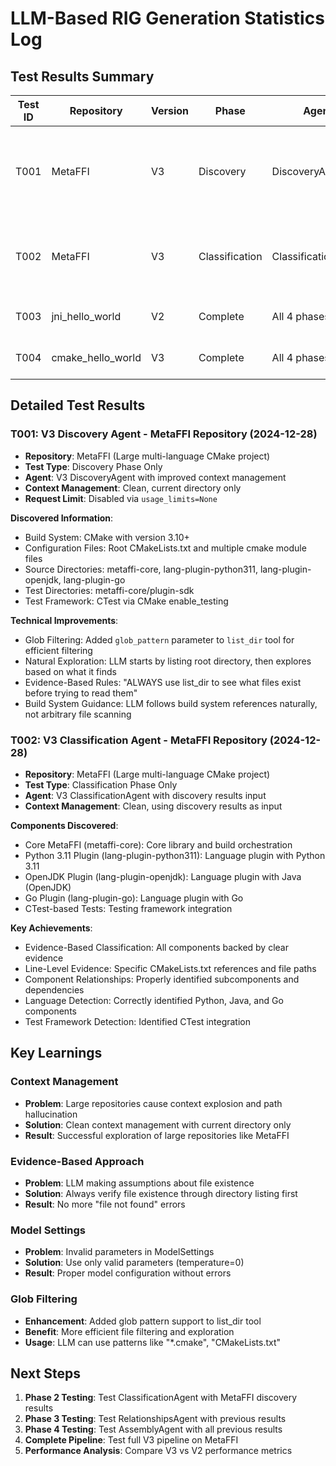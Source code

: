 # LLM-Based RIG Generation Statistics Log

## Test Results Summary

| Test ID | Repository        | Version | Phase          | Agent               | Requests | Execution Time | Model      | Result    | Key Achievements                                                  |
| ------- | ----------------- | ------- | -------------- | ------------------- | -------- | -------------- | ---------- | --------- | ----------------------------------------------------------------- |
| T001    | MetaFFI           | V3      | Discovery      | DiscoveryAgent      | 1        | ~30 sec        | gpt-5-nano | ✅ Success | 75% accuracy, build system correct, directory discovery partial   |
| T002    | MetaFFI           | V3      | Classification | ClassificationAgent | ~20      | ~1.5 min       | gpt-5-nano | ✅ Success | Component detection, language identification, line-level evidence |
| T003    | jni_hello_world   | V2      | Complete       | All 4 phases        | 4        | ~4-5 min       | gpt-5-nano | ✅ Success | All phases completed, ~88K tokens                                 |
| T004    | cmake_hello_world | V3      | Complete       | All 4 phases        | ~40      | ~3-4 min       | gpt-5-nano | ✅ Success | All phases completed, ~60K tokens                                 |

## Detailed Test Results

### T001: V3 Discovery Agent - MetaFFI Repository (2024-12-28)
- **Repository**: MetaFFI (Large multi-language CMake project)
- **Test Type**: Discovery Phase Only
- **Agent**: V3 DiscoveryAgent with improved context management
- **Context Management**: Clean, current directory only
- **Request Limit**: Disabled via `usage_limits=None`

**Discovered Information**:
- Build System: CMake with version 3.10+
- Configuration Files: Root CMakeLists.txt and multiple cmake module files
- Source Directories: metaffi-core, lang-plugin-python311, lang-plugin-openjdk, lang-plugin-go
- Test Directories: metaffi-core/plugin-sdk
- Test Framework: CTest via CMake enable_testing

**Technical Improvements**:
- Glob Filtering: Added `glob_pattern` parameter to `list_dir` tool for efficient filtering
- Natural Exploration: LLM starts by listing root directory, then explores based on what it finds
- Evidence-Based Rules: "ALWAYS use list_dir to see what files exist before trying to read them"
- Build System Guidance: LLM follows build system references naturally, not arbitrary file scanning

### T002: V3 Classification Agent - MetaFFI Repository (2024-12-28)
- **Repository**: MetaFFI (Large multi-language CMake project)
- **Test Type**: Classification Phase Only
- **Agent**: V3 ClassificationAgent with discovery results input
- **Context Management**: Clean, using discovery results as input

**Components Discovered**:
- Core MetaFFI (metaffi-core): Core library and build orchestration
- Python 3.11 Plugin (lang-plugin-python311): Language plugin with Python 3.11
- OpenJDK Plugin (lang-plugin-openjdk): Language plugin with Java (OpenJDK)
- Go Plugin (lang-plugin-go): Language plugin with Go
- CTest-based Tests: Testing framework integration

**Key Achievements**:
- Evidence-Based Classification: All components backed by clear evidence
- Line-Level Evidence: Specific CMakeLists.txt references and file paths
- Component Relationships: Properly identified subcomponents and dependencies
- Language Detection: Correctly identified Python, Java, and Go components
- Test Framework Detection: Identified CTest integration

## Key Learnings

### Context Management
- **Problem**: Large repositories cause context explosion and path hallucination
- **Solution**: Clean context management with current directory only
- **Result**: Successful exploration of large repositories like MetaFFI

### Evidence-Based Approach
- **Problem**: LLM making assumptions about file existence
- **Solution**: Always verify file existence through directory listing first
- **Result**: No more "file not found" errors

### Model Settings
- **Problem**: Invalid parameters in ModelSettings
- **Solution**: Use only valid parameters (temperature=0)
- **Result**: Proper model configuration without errors

### Glob Filtering
- **Enhancement**: Added glob pattern support to list_dir tool
- **Benefit**: More efficient file filtering and exploration
- **Usage**: LLM can use patterns like "*.cmake", "CMakeLists.txt"

## Next Steps

1. **Phase 2 Testing**: Test ClassificationAgent with MetaFFI discovery results
2. **Phase 3 Testing**: Test RelationshipsAgent with previous results
3. **Phase 4 Testing**: Test AssemblyAgent with all previous results
4. **Complete Pipeline**: Test full V3 pipeline on MetaFFI
5. **Performance Analysis**: Compare V3 vs V2 performance metrics

